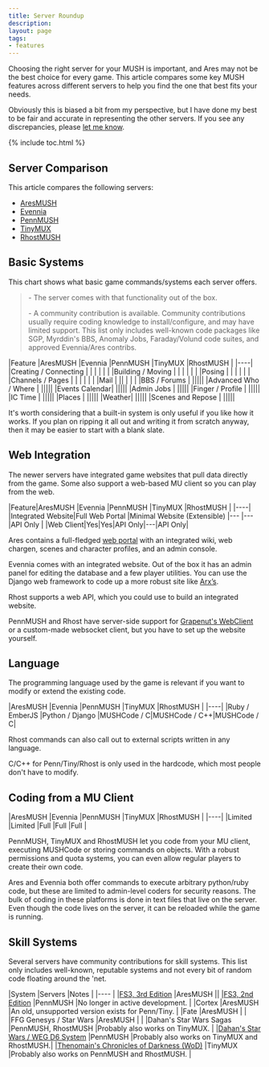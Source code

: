 ```yaml
---
title: Server Roundup
description: 
layout: page
tags:
- features
---
```


Choosing the right server for your MUSH is important, and Ares may not be the best choice for every game.  This article compares some key MUSH features across different servers to help you find the one that best fits your needs.

Obviously this is biased a bit from my perspective, but I have done my best to be fair and accurate in representing the other servers.  If you see any discrepancies, please [let me know](/feedback.html).

{% include toc.html %}

## Server Comparison

This article compares the following servers:

* [AresMUSH](http://www.aresmush.com)
* [Evennia](http://www.evennia.com)
* [PennMUSH](http://www.pennmush.org)
* [TinyMUX](http://www.tinymux.org/)
* [RhostMUSH](https://github.com/RhostMUSH/trunk)

## Basic Systems

This chart shows what basic game commands/systems each server offers.  

> <i class="fa fa-check-square"></i> - The server comes with that functionality out of the box.
> 
> <i class="fa fa-user"></i> - A community contribution is available.  Community contributions usually require coding knowledge to install/configure, and may have limited support.  This list only includes well-known code packages like SGP, Myrddin's BBS, Anomaly Jobs, Faraday/Volund code suites, and approved Evennia/Ares contribs.


|Feature |AresMUSH |Evennia |PennMUSH |TinyMUX |RhostMUSH |
|----|
|Creating / Connecting |<i class="fa fa-check-square"></i> |<i class="fa fa-check-square"></i> |<i class="fa fa-check-square"></i> |<i class="fa fa-check-square"></i> |<i class="fa fa-check-square"></i> |
|Building / Moving |<i class="fa fa-check-square"></i> |<i class="fa fa-check-square"></i> |<i class="fa fa-check-square"></i> |<i class="fa fa-check-square"></i> |<i class="fa fa-check-square"></i> |
|Posing |<i class="fa fa-check-square"></i> | <i class="fa fa-check-square"></i> |<i class="fa fa-check-square"></i> |<i class="fa fa-check-square"></i> |<i class="fa fa-check-square"></i> |
|Channels / Pages |<i class="fa fa-check-square"></i> | <i class="fa fa-check-square"></i> |<i class="fa fa-check-square"></i> |<i class="fa fa-check-square"></i> |<i class="fa fa-check-square"></i> |
|Mail |<i class="fa fa-check-square"></i> |<i class="fa fa-user"></i>|<i class="fa fa-check-square"></i> |<i class="fa fa-check-square"></i> |<i class="fa fa-check-square"></i> |
|BBS / Forums |<i class="fa fa-check-square"></i> |<i class="fa fa-user"></i>|<i class="fa fa-user"></i>|<i class="fa fa-user"></i>|<i class="fa fa-check-square"></i>|
|Advanced Who / Where |<i class="fa fa-check-square"></i> ||<i class="fa fa-user"></i>|<i class="fa fa-user"></i>|<i class="fa fa-user"></i>|
|Events Calendar|<i class="fa fa-check-square"></i> ||<i class="fa fa-user"></i>|<i class="fa fa-user"></i>||
|Admin Jobs |<i class="fa fa-check-square"></i> ||<i class="fa fa-user"></i>|<i class="fa fa-user"></i>|<i class="fa fa-user"></i>|
|Finger / Profile |<i class="fa fa-check-square"></i> ||<i class="fa fa-user"></i>|<i class="fa fa-user"></i>|<i class="fa fa-user"></i>|
|IC Time |<i class="fa fa-check-square"></i> |<i class="fa fa-check-square"></i>|<i class="fa fa-user"></i>|<i class="fa fa-user"></i>|<i class="fa fa-user"></i>|
|Places |<i class="fa fa-check-square"></i> ||<i class="fa fa-user"></i>|<i class="fa fa-user"></i>|<i class="fa fa-user"></i>|
|Weather|<i class="fa fa-check-square"></i> ||<i class="fa fa-user"></i>|<i class="fa fa-user"></i>||
|Scenes and Repose |<i class="fa fa-check-square"></i> ||<i class="fa fa-user"></i>|<i class="fa fa-user"></i>|<i class="fa fa-user"></i>|

It's worth considering that a built-in system is only useful if you like how it works.  If you plan on ripping it all out and writing it from scratch anyway, then it may be easier to start with a blank slate.


## Web Integration

The newer servers have integrated game websites that pull data directly from the game.  Some also support a web-based MU client so you can play from the web.

|Feature|AresMUSH |Evennia |PennMUSH |TinyMUX |RhostMUSH |
|----|
|Integrated Website|Full Web Portal |Minimal Website (Extensible) |--- |--- |API Only |
|Web Client|Yes|Yes|API Only|---|API Only|

Ares contains a full-fledged [web portal](https://aresmush.com/web-portal/) with an integrated wiki, web chargen, scenes and character profiles, and an admin console.

Evennia comes with an integrated website.  Out of the box it has an admin panel for editing the database and a few player utilities.  You can use the Django web framework to code up a more robust site like [Arx’s](http://play.arxmush.org/).

Rhost supports a web API, which you could use to build an integrated website.  

PennMUSH and Rhost have server-side support for [Grapenut's WebClient](https://github.com/grapenut/websockclient) or a custom-made websocket client, but you have to set up the website yourself.

## Language

The programming language used by the game is relevant if you want to modify or extend the existing code.

|AresMUSH |Evennia |PennMUSH |TinyMUX |RhostMUSH |
|----|
|Ruby / EmberJS |Python / Django |MUSHCode / C|MUSHCode / C++|MUSHCode / C|

Rhost commands can also call out to external scripts written in any language.

C/C++ for Penn/Tiny/Rhost is only used in the hardcode, which most people don't have to modify.

## Coding from a MU Client

|AresMUSH |Evennia |PennMUSH |TinyMUX |RhostMUSH |
|----|
|Limited |Limited |Full |Full |Full |

PennMUSH, TinyMUX and RhostMUSH let you code from your MU client, executing MUSHCode or storing commands on objects.  With a robust permissions and quota systems, you can even allow regular players to create their own code.

Ares and Evennia both offer commands to execute arbitrary python/ruby code, but these are limited to admin-level coders for security reasons.  The bulk of coding in these platforms is done in text files that live on the server.  Even though the code lives on the server, it can be reloaded while the game is running.

## Skill Systems

Several servers have community contributions for skill systems.  This list only includes well-known, reputable systems and not every bit of random code floating around the 'net.

|System |Servers |Notes |
|---- |
|[FS3, 3rd Edition](/fs3/fs3-3) |AresMUSH ||
|[FS3, 2nd Edition](http://lynnfaraday.github.io/MUSH/) |PennMUSH |No longer in active development. |
|Cortex |AresMUSH |An old, unsupported version exists for Penn/Tiny. |
|Fate |AresMUSH | |
|FFG Genesys / Star Wars |AresMUSH | |
|Dahan's Star Wars Sagas |PennMUSH, RhostMUSH |Probably also works on TinyMUX. |
|[Dahan's Star Wars / WEG D6 System](http://www.mushcode.com/File/Dahans-D6-Skills) |PennMUSH |Probably also works on TinyMUX and RhostMUSH.|
|[Thenomain's Chronicles of Darkness (WoD)](https://github.com/thenomain/GMCCG/) |TinyMUX |Probably also works on PennMUSH and RhostMUSH. |

